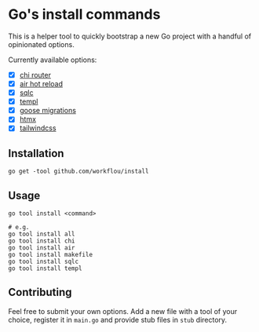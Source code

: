 # Go's install commands

This is a helper tool to quickly bootstrap a new Go project with a handful of opinionated options.

Currently available options:

- [x] [chi router](https://github.com/go-chi/chi)
- [x] [air hot reload](https://github.com/air-verse/air)
- [x] [sqlc](https://github.com/sqlc-dev/sqlc)
- [x] [templ](https://github.com/a-h/templ)
- [x] [goose migrations](https://github.com/pressly/goose)
- [x] [htmx](https://github.com/bigskysoftware/htmx)
- [x] [tailwindcss](https://tailwindcss.com/blog/standalone-cli)

## Installation

```
go get -tool github.com/workflou/install
```

## Usage

```
go tool install <command>

# e.g.
go tool install all
go tool install chi
go tool install air
go tool install makefile
go tool install sqlc
go tool install templ
```

## Contributing

Feel free to submit your own options. Add a new file with a tool of your choice, register it in `main.go` and provide stub files in `stub` directory. 